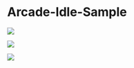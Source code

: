 # Arcade-Idle-Sample

![](https://github.com/HasanGrmz1010/Arcade-Idle-Sample/blob/main/part1_arcade.gif)

![](https://github.com/HasanGrmz1010/Arcade-Idle-Sample/blob/main/part2_arcade.gif)

![](https://github.com/HasanGrmz1010/Arcade-Idle-Sample/blob/main/part3_arcade.gif)
